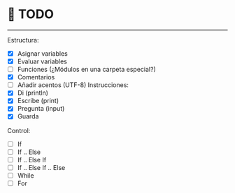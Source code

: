 # :memo: TODO
---

Estructura:
- [x] Asignar variables
- [x] Evaluar variables
- [ ] Funciones (¿Módulos en una carpeta especial?)
- [x] Comentarios
- [ ] Añadir acentos (UTF-8)
Instrucciones:
- [x] Di (println)
- [x] Escribe (print)
- [x] Pregunta (input)
- [x] Guarda

Control:
- [ ] If
- [ ] If .. Else
- [ ] If .. Else If
- [ ] If .. Else If .. Else
- [ ] While
- [ ] For
